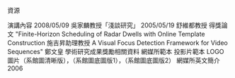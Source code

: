 資源

演講內容
2008/05/09 吳家麟教授「淺談研究」
2005/05/19 舒維都教授
得獎論文
"Finite-Horizon Scheduling of Radar Dwells with Online Template Construction   施吉昇助理教授
A Visual Focus Detection Framework for Video Sequences"  鄭文皇
學術研究成果獎勵相關資料
網媒所範本
投影片範本
LOGO
圖片（系館圖清晰版），（系館圖底圖版1），（系館圖底圖版2）
網媒所英文簡介2006